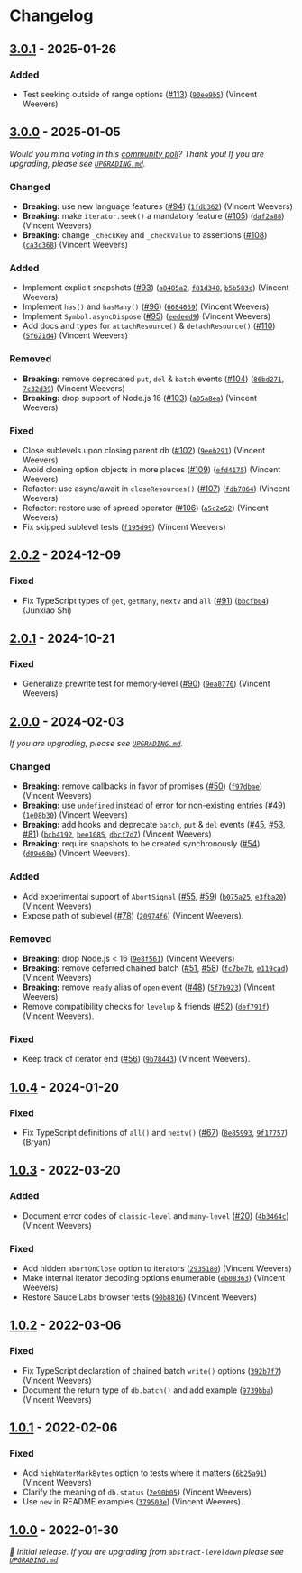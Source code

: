 # Changelog

## [3.0.1] - 2025-01-26

### Added

- Test seeking outside of range options ([#113](https://github.com/Level/abstract-level/issues/113)) ([`90ee9b5`](https://github.com/Level/abstract-level/commit/90ee9b5)) (Vincent Weevers)

## [3.0.0] - 2025-01-05

_Would you mind voting in this [community poll](https://github.com/orgs/Level/discussions/143)? Thank you! If you are upgrading, please see [`UPGRADING.md`](UPGRADING.md)._

### Changed

- **Breaking:** use new language features ([#94](https://github.com/Level/abstract-level/issues/94)) ([`1fdb362`](https://github.com/Level/abstract-level/commit/1fdb362)) (Vincent Weevers)
- **Breaking:** make `iterator.seek()` a mandatory feature ([#105](https://github.com/Level/abstract-level/issues/105)) ([`daf2a88`](https://github.com/Level/abstract-level/commit/daf2a88)) (Vincent Weevers)
- **Breaking:** change `_checkKey` and `_checkValue` to assertions ([#108](https://github.com/Level/abstract-level/issues/108)) ([`ca3c368`](https://github.com/Level/abstract-level/commit/ca3c368)) (Vincent Weevers)

### Added

- Implement explicit snapshots ([#93](https://github.com/Level/abstract-level/issues/93)) ([`a8485a2`](https://github.com/Level/abstract-level/commit/a8485a2), [`f81d348`](https://github.com/Level/abstract-level/commit/f81d348), [`b5b583c`](https://github.com/Level/abstract-level/commit/b5b583c)) (Vincent Weevers)
- Implement `has()` and `hasMany()` ([#96](https://github.com/Level/abstract-level/issues/96)) ([`6684039`](https://github.com/Level/abstract-level/commit/6684039)) (Vincent Weevers)
- Implement `Symbol.asyncDispose` ([#95](https://github.com/Level/abstract-level/issues/95)) ([`eedeed9`](https://github.com/Level/abstract-level/commit/eedeed9)) (Vincent Weevers)
- Add docs and types for `attachResource()` & `detachResource()` ([#110](https://github.com/Level/abstract-level/issues/110)) ([`5f621d4`](https://github.com/Level/abstract-level/commit/5f621d4)) (Vincent Weevers)

### Removed

- **Breaking:** remove deprecated `put`, `del` & `batch` events ([#104](https://github.com/Level/abstract-level/issues/104)) ([`86bd271`](https://github.com/Level/abstract-level/commit/86bd271), [`7c32d39`](https://github.com/Level/abstract-level/commit/7c32d39)) (Vincent Weevers)
- **Breaking:** drop support of Node.js 16 ([#103](https://github.com/Level/abstract-level/issues/103)) ([`a05a8ea`](https://github.com/Level/abstract-level/commit/a05a8ea)) (Vincent Weevers)

### Fixed

- Close sublevels upon closing parent db ([#102](https://github.com/Level/abstract-level/issues/102)) ([`9eeb291`](https://github.com/Level/abstract-level/commit/9eeb291)) (Vincent Weevers)
- Avoid cloning option objects in more places ([#109](https://github.com/Level/abstract-level/issues/109)) ([`efd4175`](https://github.com/Level/abstract-level/commit/efd4175)) (Vincent Weevers)
- Refactor: use async/await in `closeResources()` ([#107](https://github.com/Level/abstract-level/issues/107)) ([`fdb7864`](https://github.com/Level/abstract-level/commit/fdb7864)) (Vincent Weevers)
- Refactor: restore use of spread operator ([#106](https://github.com/Level/abstract-level/issues/106)) ([`a5c2e52`](https://github.com/Level/abstract-level/commit/a5c2e52)) (Vincent Weevers)
- Fix skipped sublevel tests ([`f195d99`](https://github.com/Level/abstract-level/commit/f195d99)) (Vincent Weevers)

## [2.0.2] - 2024-12-09

### Fixed

- Fix TypeScript types of `get`, `getMany`, `nextv` and `all` ([#91](https://github.com/Level/abstract-level/issues/91)) ([`bbcfb04`](https://github.com/Level/abstract-level/commit/bbcfb04)) (Junxiao Shi)

## [2.0.1] - 2024-10-21

### Fixed

- Generalize prewrite test for memory-level ([#90](https://github.com/Level/abstract-level/issues/90)) ([`9ea8770`](https://github.com/Level/abstract-level/commit/9ea8770)) (Vincent Weevers)

## [2.0.0] - 2024-02-03

_If you are upgrading, please see [`UPGRADING.md`](UPGRADING.md)._

### Changed

- **Breaking:** remove callbacks in favor of promises ([#50](https://github.com/Level/abstract-level/issues/50)) ([`f97dbae`](https://github.com/Level/abstract-level/commit/f97dbae)) (Vincent Weevers)
- **Breaking:** use `undefined` instead of error for non-existing entries ([#49](https://github.com/Level/abstract-level/issues/49)) ([`1e08b30`](https://github.com/Level/abstract-level/commit/1e08b30)) (Vincent Weevers)
- **Breaking:** add hooks and deprecate `batch`, `put` & `del` events ([#45](https://github.com/Level/abstract-level/issues/45), [#53](https://github.com/Level/abstract-level/issues/53), [#81](https://github.com/Level/abstract-level/issues/81)) ([`bcb4192`](https://github.com/Level/abstract-level/commit/bcb4192), [`bee1085`](https://github.com/Level/abstract-level/commit/bee1085), [`dbcf7d7`](https://github.com/Level/abstract-level/commit/dbcf7d7)) (Vincent Weevers)
- **Breaking:** require snapshots to be created synchronously ([#54](https://github.com/Level/abstract-level/issues/54)) ([`d89e68e`](https://github.com/Level/abstract-level/commit/d89e68e)) (Vincent Weevers).

### Added

- Add experimental support of `AbortSignal` ([#55](https://github.com/Level/abstract-level/issues/55), [#59](https://github.com/Level/abstract-level/issues/59)) ([`b075a25`](https://github.com/Level/abstract-level/commit/b075a25), [`e3fba20`](https://github.com/Level/abstract-level/commit/e3fba20)) (Vincent Weevers)
- Expose path of sublevel ([#78](https://github.com/Level/abstract-level/issues/78)) ([`20974f6`](https://github.com/Level/abstract-level/commit/20974f6)) (Vincent Weevers).

### Removed

- **Breaking:** drop Node.js < 16 ([`9e8f561`](https://github.com/Level/abstract-level/commit/9e8f561)) (Vincent Weevers)
- **Breaking:** remove deferred chained batch ([#51](https://github.com/Level/abstract-level/issues/51), [#58](https://github.com/Level/abstract-level/issues/58)) ([`fc7be7b`](https://github.com/Level/abstract-level/commit/fc7be7b), [`e119cad`](https://github.com/Level/abstract-level/commit/e119cad)) (Vincent Weevers)
- **Breaking:** remove `ready` alias of `open` event ([#48](https://github.com/Level/abstract-level/issues/48)) ([`5f7b923`](https://github.com/Level/abstract-level/commit/5f7b923)) (Vincent Weevers)
- Remove compatibility checks for `levelup` & friends ([#52](https://github.com/Level/abstract-level/issues/52)) ([`def791f`](https://github.com/Level/abstract-level/commit/def791f)) (Vincent Weevers).

### Fixed

- Keep track of iterator end ([#56](https://github.com/Level/abstract-level/issues/56)) ([`9b78443`](https://github.com/Level/abstract-level/commit/9b78443)) (Vincent Weevers).

## [1.0.4] - 2024-01-20

### Fixed

- Fix TypeScript definitions of `all()` and `nextv()` ([#67](https://github.com/Level/abstract-level/issues/67)) ([`8e85993`](https://github.com/Level/abstract-level/commit/8e85993), [`9f17757`](https://github.com/Level/abstract-level/commit/9f17757)) (Bryan)

## [1.0.3] - 2022-03-20

### Added

- Document error codes of `classic-level` and `many-level` ([#20](https://github.com/Level/abstract-level/issues/20)) ([`4b3464c`](https://github.com/Level/abstract-level/commit/4b3464c)) (Vincent Weevers)

### Fixed

- Add hidden `abortOnClose` option to iterators ([`2935180`](https://github.com/Level/abstract-level/commit/2935180)) (Vincent Weevers)
- Make internal iterator decoding options enumerable ([`eb08363`](https://github.com/Level/abstract-level/commit/eb08363)) (Vincent Weevers)
- Restore Sauce Labs browser tests ([`90b8816`](https://github.com/Level/abstract-level/commit/90b8816)) (Vincent Weevers)

## [1.0.2] - 2022-03-06

### Fixed

- Fix TypeScript declaration of chained batch `write()` options ([`392b7f7`](https://github.com/Level/abstract-level/commit/392b7f7)) (Vincent Weevers)
- Document the return type of `db.batch()` and add example ([`9739bba`](https://github.com/Level/abstract-level/commit/9739bba)) (Vincent Weevers)

## [1.0.1] - 2022-02-06

### Fixed

- Add `highWaterMarkBytes` option to tests where it matters ([`6b25a91`](https://github.com/Level/abstract-level/commit/6b25a91)) (Vincent Weevers)
- Clarify the meaning of `db.status` ([`2e90b05`](https://github.com/Level/abstract-level/commit/2e90b05)) (Vincent Weevers)
- Use `new` in README examples ([`379503e`](https://github.com/Level/abstract-level/commit/379503e)) (Vincent Weevers).

## [1.0.0] - 2022-01-30

_:seedling: Initial release. If you are upgrading from `abstract-leveldown` please see [`UPGRADING.md`](UPGRADING.md)_

[3.0.1]: https://github.com/Level/abstract-level/releases/tag/v3.0.1

[3.0.0]: https://github.com/Level/abstract-level/releases/tag/v3.0.0

[2.0.2]: https://github.com/Level/abstract-level/releases/tag/v2.0.2

[2.0.1]: https://github.com/Level/abstract-level/releases/tag/v2.0.1

[2.0.0]: https://github.com/Level/abstract-level/releases/tag/v2.0.0

[1.0.4]: https://github.com/Level/abstract-level/releases/tag/v1.0.4

[1.0.3]: https://github.com/Level/abstract-level/releases/tag/v1.0.3

[1.0.2]: https://github.com/Level/abstract-level/releases/tag/v1.0.2

[1.0.1]: https://github.com/Level/abstract-level/releases/tag/v1.0.1

[1.0.0]: https://github.com/Level/abstract-level/releases/tag/v1.0.0
